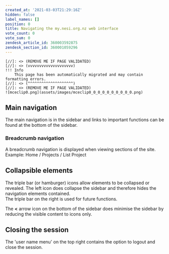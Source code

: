 ```yaml
---
created_at: '2021-03-03T21:29:16Z'
hidden: false
label_names: []
position: 0
title: Navigating the my.nesi.org.nz web interface
vote_count: 0
vote_sum: 0
zendesk_article_id: 360003592875
zendesk_section_id: 360001059296
---
```



    [//]: <> (REMOVE ME IF PAGE VALIDATED)
    [//]: <> (vvvvvvvvvvvvvvvvvvvv)
    !!! Info
        This page has been automatically migrated and may contain formatting errors.
    [//]: <> (^^^^^^^^^^^^^^^^^^^^)
    [//]: <> (REMOVE ME IF PAGE VALIDATED)
    ![mceclip0.png](assets/images/mceclip0_0_0_0_0_0_0_0_0_0.png)

## Main navigation

The main navigation is in the sidebar and links to important functions
can be found at the bottom of the sidebar.

### Breadcrumb navigation

A breadcrumb navigation is displayed when viewing sections of the
site.  
Example: Home / Projects / List Project

## Collapsible elements

The triple bar (or hamburger) icons allow elements to be collapsed or
revealed. The left icon does collapse the sidebar and therefore hides
the navigation elements contained.  
The triple bar on the right is used for future functions.

The **&lt;** arrow icon on the bottom of the sidebar does minimise the
sidebar by reducing the visible content to icons only.

## Closing the session

The 'user name menu' on the top right contains the option to logout and
close the session.
